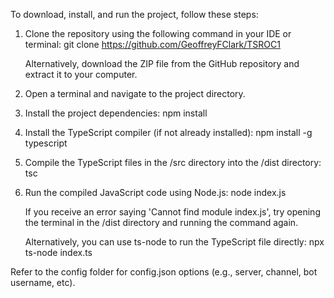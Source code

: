 To download, install, and run the project, follow these steps:

1. Clone the repository using the following command in your IDE or terminal:
   git clone https://github.com/GeoffreyFClark/TSROC1

   Alternatively, download the ZIP file from the GitHub repository and extract it to your computer.

2. Open a terminal and navigate to the project directory.

3. Install the project dependencies:
   npm install

4. Install the TypeScript compiler (if not already installed):
   npm install -g typescript

5. Compile the TypeScript files in the /src directory into the /dist directory:
   tsc

6. Run the compiled JavaScript code using Node.js:
   node index.js

   If you receive an error saying 'Cannot find module index.js', try opening the terminal in the /dist directory and running the command again.

   Alternatively, you can use ts-node to run the TypeScript file directly:
   npx ts-node index.ts

Refer to the config folder for config.json options (e.g., server, channel, bot username, etc).
